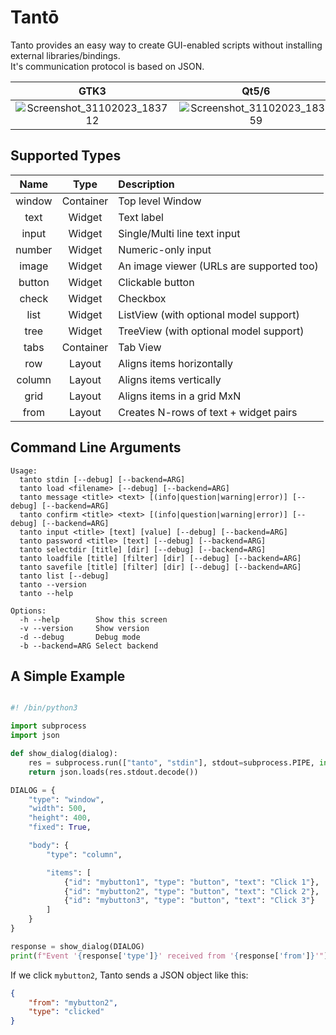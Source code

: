 Tantō
========
Tanto provides an easy way to create GUI-enabled scripts without installing external libraries/bindings.<br>
It's communication protocol is based on JSON.

|GTK3                        | Qt5/6                   |
|:-------------------------:|:-------------------------:|
|![Screenshot_31102023_183712](https://github.com/Dax89/tanto/assets/1503603/a55d832a-4bf3-4143-98f8-8e2907ef0be9)|![Screenshot_31102023_183659](https://github.com/Dax89/tanto/assets/1503603/d5ee36b5-bbd6-4f84-bd28-d07f847525c9)|

Supported Types
-----

|Name                      | Type      | Description             |
:-------------------------:|:---------:|:------------------------|
|window                    | Container | Top level Window        |
|text                      | Widget    | Text label              |
|input                     | Widget    | Single/Multi line text input  |
|number                    | Widget    | Numeric-only input            |
|image                     | Widget    | An image viewer (URLs are supported too)  |
|button                    | Widget    | Clickable button  |
|check                     | Widget    | Checkbox          |
|list                      | Widget    | ListView (with optional model support) |
|tree                      | Widget    | TreeView (with optional model support) |
|tabs                      | Container | Tab View |
|row                       | Layout    | Aligns items horizontally |
|column                    | Layout    | Aligns items vertically |
|grid                      | Layout    | Aligns items in a grid MxN |
|from                      | Layout    | Creates N-rows of text + widget pairs |

Command Line Arguments
-----
```
Usage:
  tanto stdin [--debug] [--backend=ARG]
  tanto load <filename> [--debug] [--backend=ARG]
  tanto message <title> <text> [(info|question|warning|error)] [--debug] [--backend=ARG]
  tanto confirm <title> <text> [(info|question|warning|error)] [--debug] [--backend=ARG]
  tanto input <title> [text] [value] [--debug] [--backend=ARG]
  tanto password <title> [text] [--debug] [--backend=ARG]
  tanto selectdir [title] [dir] [--debug] [--backend=ARG]
  tanto loadfile [title] [filter] [dir] [--debug] [--backend=ARG]
  tanto savefile [title] [filter] [dir] [--debug] [--backend=ARG]
  tanto list [--debug]
  tanto --version
  tanto --help

Options:
  -h --help        Show this screen
  -v --version     Show version
  -d --debug       Debug mode
  -b --backend=ARG Select backend
```


A Simple Example
-----
```python

#! /bin/python3

import subprocess
import json

def show_dialog(dialog):
    res = subprocess.run(["tanto", "stdin"], stdout=subprocess.PIPE, input=json.dumps(dialog).encode())
    return json.loads(res.stdout.decode())

DIALOG = {
    "type": "window",
    "width": 500,
    "height": 400,
    "fixed": True,

    "body": {
        "type": "column",

        "items": [
            {"id": "mybutton1", "type": "button", "text": "Click 1"},
            {"id": "mybutton2", "type": "button", "text": "Click 2"},
            {"id": "mybutton3", "type": "button", "text": "Click 3"}
        ]
    }
}

response = show_dialog(DIALOG)
print(f"Event '{response['type']}' received from '{response['from']}'")
```

If we click `mybutton2`, Tanto sends a JSON object like this:
```json
{
    "from": "mybutton2",
    "type": "clicked"
}
```
